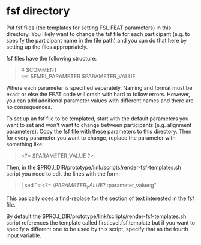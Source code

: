 # fsf directory

Put fsf files (the templates for setting FSL FEAT parameters) in this directory. You likely want to change the fsf file for each participant (e.g. to specify the participant name in the file path) and you can do that here by setting up the files appropriately.  

fsf files have the following structure:  

>\# $COMMENT  
>set $FMRI_PARAMETER $PARAMETER_VALUE

Where each parameter is specified seperately. Naming and format must be exact or else the FEAT code will crash with hard to follow errors. However, you can add additional parameter values with different names and there are no consequences.  

To set up an fsf file to be templated, start with the default parameters you want to set and won't want to change between participants (e.g. alignment parameters). Copy the fsf file with these parameters to this directory. Then for every parameter you want to change, replace the parameter with something like:  

>\<?= $PARAMETER_VALUE ?\>  

Then, in the $PROJ_DIR/prototype/link/scripts/render-fsf-templates.sh script you need to edit the lines with the form:  

>\| sed "s:\<?= \\$PARAMETER_VALUE ?\>:$parameter_value:g"  

This basically does a find-replace for the section of text interested in the fsf file.  

By default the $PROJ_DIR/prototype/link/scripts/render-fsf-templates.sh script references the template called firstlevel.fsf.template but if you want to specify a different one to be used by this script, specify that as the fourth input variable.
